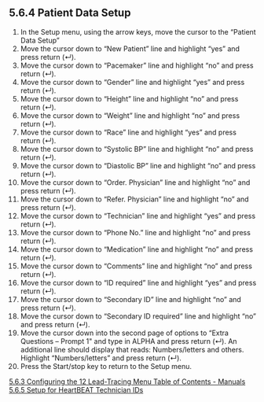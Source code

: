 ## 5.6.4 Patient Data Setup

1. In the Setup menu, using the arrow keys, move the cursor to the “Patient Data Setup”
2. Move the cursor down to “New Patient” line and highlight “yes” and press return (↵).
3. Move the cursor down to “Pacemaker” line and highlight “no” and press return (↵).
4. Move the cursor down to “Gender” line and highlight “yes” and press return (↵).
5. Move the cursor down to “Height” line and highlight “no” and press return (↵).
6. Move the cursor down to “Weight” line and highlight “no” and press return (↵).
7. Move the cursor down to “Race” line and highlight “yes” and press return (↵).
8. Move the cursor down to “Systolic BP” line and highlight “no” and press return (↵).
9. Move the cursor down to “Diastolic BP” line and highlight “no” and press return (↵).
10. Move the cursor down to “Order. Physician” line and highlight “no” and press return (↵).
11. Move the cursor down to “Refer. Physician” line and highlight “no” and press return (↵).
12. Move the cursor down to “Technician” line and highlight “yes” and press return (↵).
13. Move the cursor down to “Phone No.” line and highlight “no” and press return (↵).
14. Move the cursor down to “Medication” line and highlight “no” and press return (↵).
15. Move the cursor down to “Comments” line and highlight “no” and press return (↵).
16. Move the cursor down to “ID required” line and highlight “yes” and press return (↵).
17. Move the cursor down to “Secondary ID” line and highlight “no” and press return (↵).
18. Move the cursor down to “Secondary ID required” line and highlight “no” and press return (↵).
19. Move the cursor down into the second page of options to “Extra Questions – Prompt
1" and type in ALPHA and press return (↵). An additional line should display that
reads: Numbers/letters and others. Highlight “Numbers/letters” and press return (↵).
20. Press the Start/stop key to return to the Setup menu.


<div class="center">
<div class="btn-group">
  <a href=":pages_path:/manuals/ecg/5-06-03-configuring-lead-menu.md" class="btn btn-default">
    <span class="glyphicon glyphicon-chevron-left"></span>
    5.6.3 Configuring the 12 Lead-Tracing Menu
  </a>

  <a href=":pages_path:/manuals/manual-toc.md" class="btn btn-default">
    <span class="glyphicon glyphicon-chevron-up"></span>
    Table of Contents - Manuals
  </a>

  <a href=":pages_path:/manuals/ecg/5-06-05-setup-tech-id.md" class="btn btn-success">
    5.6.5 Setup for HeartBEAT Technician IDs
    <span class="glyphicon glyphicon-chevron-right"></span>
  </a>
</div>
</div>
